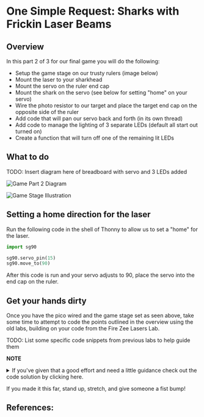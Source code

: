 # One Simple Request: Sharks with Frickin Laser Beams

## Overview

In this part 2 of 3 for our final game you will do the following:

- Setup the game stage on our trusty rulers (image below)
- Mount the laser to your sharkhead
- Mount the servo on the ruler end cap
- Mount the shark on the servo (see below for setting "home" on your servo)
- Wire the photo resistor to our target and place the target end cap on the opposite side of the ruler
- Add code that will pan our servo back and forth (in its own thread)
- Add code to manage the lighting of 3 separate LEDs (default all start out turned on)
- Create a function that will turn off one of the remaining lit LEDs

## What to do

TODO: Insert diagram here of breadboard with servo and 3 LEDs added

![Game Part 2 Diagram](/images/needanimagehere.png)

![Game Stage Illustration](/images/needanimagehere.png)

## Setting a home direction for the laser

Run the following code in the shell of Thonny to allow us to set a "home" for the laser.

```Python
import sg90

sg90.servo_pin(15)
sg90.move_to(90)
```

After this code is run and your servo adjusts to 90, place the servo into the end cap on the ruler.

##  Get your hands dirty

Once you have the pico wired and the game stage set as seen above, take some time to attempt to code the points outlined in the overview using the old labs, building on your code from the Fire Zee Lasers Lab.

TODO: List some specific code snippets from previous labs to help guide them


**NOTE**<details><summary>If you've given that a good effort and need a little guidance check out the code solution by clicking here.</summary> 
```Python
TODO: put the solution here
```
</details>




If you made it this far, stand up, stretch, and give someone a fist bump!


## References:

